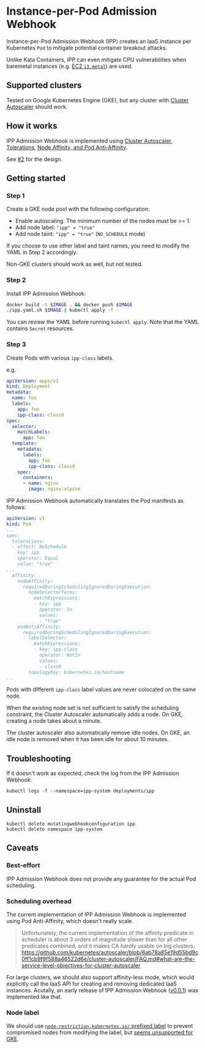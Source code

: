 # Instance-per-Pod Admission Webhook

Instance-per-Pod Admission Webhook (IPP) creates an IaaS instance per Kubernetes `Pod` to mitigate potential container breakout attacks.

Unlike Kata Containers, IPP can even mitigate CPU vulnerabilities when baremetal instances (e.g. [EC2 `i3.metal`](https://aws.amazon.com/jp/ec2/instance-types/i3/)) are used.

## Supported clusters

Tested on Google Kubernetes Engine (GKE), but any cluster with [Cluster Autoscaler](https://github.com/kubernetes/autoscaler/tree/master/cluster-autoscaler) should work.

## How it works

IPP Admission Webhook is implemented using [Cluster Autoscaler](https://github.com/kubernetes/autoscaler/tree/master/cluster-autoscaler), [Tolerations](https://kubernetes.io/docs/concepts/configuration/taint-and-toleration/), [Node Affinity, and Pod Anti-Affinity](https://kubernetes.io/docs/concepts/configuration/assign-pod-node/).

See [#2](https://github.com/AkihiroSuda/instance-per-pod/issues/2) for the design.

## Getting started

### Step 1

Create a GKE node pool with the following configuration:
* Enable autoscaling. The minimum number of the nodes must be >= 1.
* Add node label: `"ipp" = "true"`
* Add node taint: `"ipp" = "true"`  (`NO_SCHEDULE` mode)

If you choose to use other label and taint names, you need to modify the YAML in Step 2 accordingly.

Non-GKE clusters should work as well, but not tested.

### Step 2

Install IPP Admission Webhook:

```bash
docker build -t $IMAGE . && docker push $IMAGE
./ipp.yaml.sh $IMAGE | kubectl apply -f -
```

You can review the YAML before running `kubectl apply`.
Note that the YAML contains `Secret` resources.

### Step 3

Create Pods with various `ipp-class` labels.

e.g.
```yaml
apiVersion: apps/v1
kind: Deployment
metadata:
  name: foo
  labels:
    app: foo
    ipp-class: class0
spec:
  selector:
    matchLabels:
      app: foo
  template:
    metadata:
      labels:
        app: foo
        ipp-class: class0
    spec:
      containers:
      - name: nginx
        image: nginx:alpine
```

IPP Admission Webhook automatically translates the Pod manifests as follows:

```yaml
apiVersion: v1
kind: Pod
...
spec:
  tolerations:
  - effect: NoSchedule
    key: ipp
    operator: Equal
    value: "true"
...
  affinity:
    nodeAffinity:
      requiredDuringSchedulingIgnoredDuringExecution:
        nodeSelectorTerms:
        - matchExpressions:
          - key: ipp
            operator: In
            values:
            - "true"
    podAntiAffinity:
      requiredDuringSchedulingIgnoredDuringExecution:
      - labelSelector:
          matchExpressions:
          - key: ipp-class
            operator: NotIn
            values:
            - class0
        topologyKey: kubernetes.io/hostname
...
```

Pods with different `ipp-class` label values are never colocated on the same node.

When the existing node set is not sufficient to satisfy the scheduling constraint, the Cluster Autoscaler automatically adds a node.
On GKE, creating a node takes about a minute.

The cluster autoscaler also automatically remove idle nodes.
On GKE, an idle node is removed when it has been idle for about 10 minutes.

## Troubleshooting

If it doesn't work as expected, check the log from the IPP Admission Webhook:

```console
kubectl logs -f --namespace=ipp-system deployments/ipp
```

## Uninstall

```console
kubectl delete mutatingwebhookconfiguration ipp
kubectl delete namespace ipp-system
```

## Caveats

### Best-effort

IPP Admission Webhook does not provide any guarantee for the actual Pod scheduling.

### Scheduling overhead

The current implementation of IPP Admission Webhook is implemented using Pod Anti-Affinity, which doesn't really scale.

> Unfortunately, the current implementation of the affinity predicate in scheduler is about 3 orders of magnitude slower than for all other predicates combined, and it makes CA hardly usable on big clusters.
> https://github.com/kubernetes/autoscaler/blob/6ab78a85e19d55bd9c0ff1cb9f9f588a46522d6e/cluster-autoscaler/FAQ.md#what-are-the-service-level-objectives-for-cluster-autoscaler

For large clusters, we should also support affinity-less mode, which would explicitly call the IaaS API for creating and removing dedicated IaaS instances.
Acutally, an early release of IPP Admission Webhook ([v0.0.1](https://github.com/AkihiroSuda/instance-per-pod/tree/v0.0.1)) was implemented like that.

### Node label
We should use [`node-restriction.kubernetes.io/` prefixed label](https://kubernetes.io/docs/concepts/configuration/assign-pod-node/#node-isolation-restriction) to prevent compromised nodes from modifying the label, but [seems unsupported for GKE](https://github.com/AkihiroSuda/instance-per-pod/issues/1).
